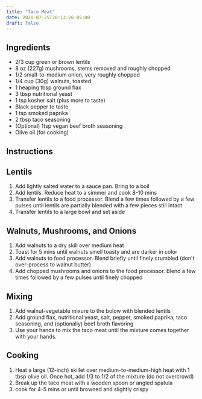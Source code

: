 ```yaml
---
title: "Taco Meat"
date: 2020-07-25T20:13:26-05:00
draft: false
---
```


## Ingredients

- 2/3 cup green or brown lentils
- 8 oz (227g) mushrooms, stems removed and roughly chopped
- 1/2 small-to-medium onion, very roughly chopped
- 1/4 cup (30g) walnuts, toasted
- 1 heaping tbsp ground flax
- 3 tbsp nutritional yeast
- 1 tsp kosher salt (plus more to taste)
- Black pepper to taste
- 1 tsp smoked paprika
- 2 tbsp taco seasoning
- (Optional) 1tsp vegan beef broth seasoning
- Olive oil (for cooking)

## Instructions

## Lentils

1. Add lightly salted water to a sauce pan. Bring to a boil
1. Add lentils. Reduce heat to a simmer and cook 8-10 mins
1. Transfer lentils to a food processor. Blend a few times followed by a few pulses until lentils are partially blended with a few pieces still intact
1. Transfer lentils to a large bowl and set aside

## Walnuts, Mushrooms, and Onions

1. Add walnuts to a dry skill over medium heat
1. Toast for 5 mins until walnuts smell toasty and are darker in color
1. Add walnuts to food processor. Blend briefly until finely crumbled (don't over-process to walnut butter)
1. Add chopped mushrooms and onions to the food processor. Blend a few times followed by a few pulses until finely chopped

## Mixing

1. Add walnut-vegetable mixure to the bolow with blended lentils
1. Add ground flax, nutritional yeast, salt, pepper, smoked paprika, taco seasoning, and (optionally) beef broth flavoring
1. Use your hands to mix the taco meat until the mixture comes together with your hands.

## Cooking

1. Heat a large (12-inch) skillet over medium-to-medium-high heat with 1 tbsp olive oil. Once hot, add 1/3 to 1/2 of the mixture (do not overcrowd)
1. Break up the taco meat with a wooden spoon or angled spatula
1. cook for 4-5 mins or until browned and slightly crispy
